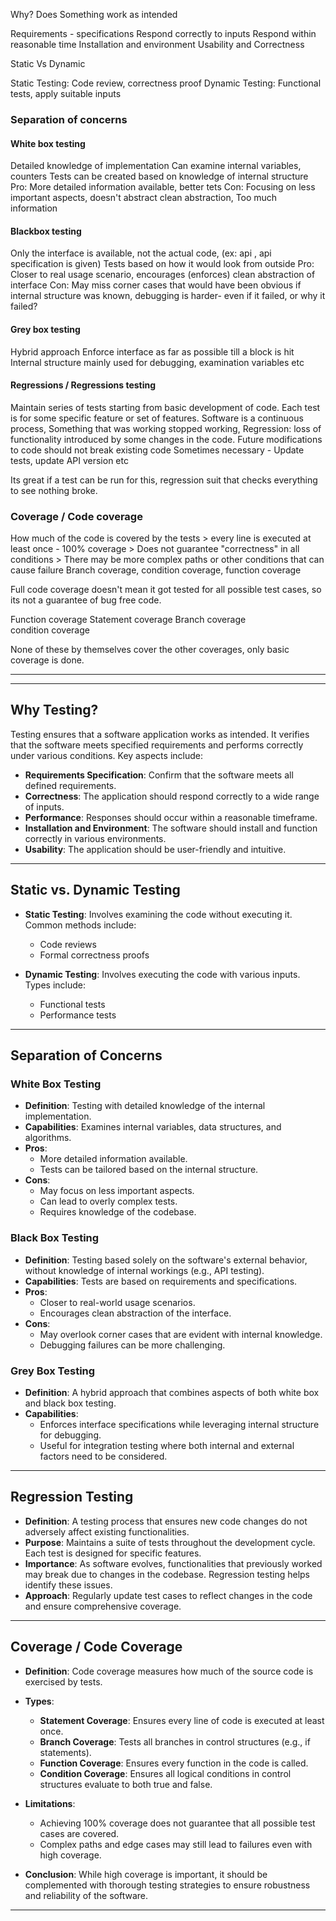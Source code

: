 
Why? 
Does Something work as intended

Requirements - specifications
Respond correctly to inputs 
Respond within reasonable time
Installation and environment
Usability and Correctness


Static Vs Dynamic 

Static Testing: Code review, correctness proof
Dynamic Testing: Functional tests, apply suitable inputs

### Separation of concerns

#### White box testing
Detailed knowledge of implementation
Can examine internal variables, counters
Tests can be created based on knowledge of internal structure 
Pro: More detailed information available, better tets
Con: Focusing on less important aspects, doesn't abstract clean abstraction, Too much information

#### Blackbox testing
Only the interface is available, not the actual code, (ex: api , api specification is given)
Tests based on how it would look from outside
Pro: Closer to real usage scenario, encourages (enforces) clean abstraction of interface
Con: May miss corner cases that would have been obvious if internal structure was known, debugging is harder- even if it failed, or why it failed?

#### Grey box testing
Hybrid approach
Enforce interface as far as possible till a block is hit
Internal structure mainly used for debugging, examination variables etc


#### Regressions / Regressions testing
Maintain series of tests starting from basic development of code. Each test is for some specific feature or set of features.
Software is a continuous process, Something that was working stopped working,
Regression: loss of functionality introduced by some changes in the code.
Future modifications to code should not break existing code
Sometimes necessary - Update tests, update API version etc

Its great if a test can be run for this, regression suit that checks everything to see nothing broke.


### Coverage / Code coverage
How much of the code is covered by the tests
	> every line is executed at least once - 100% coverage
	> Does not guarantee "correctness" in all conditions
	> There may be more complex paths or other conditions that can cause failure
Branch coverage, condition coverage, function coverage

Full code coverage doesn't mean it got tested for all possible test cases, so its not a guarantee of bug free code.

Function coverage
Statement coverage
Branch coverage  
condition coverage

None of these by themselves cover the other coverages, only basic coverage is done.



______________
---

## Why Testing?

Testing ensures that a software application works as intended. It verifies that the software meets specified requirements and performs correctly under various conditions. Key aspects include:

- **Requirements Specification**: Confirm that the software meets all defined requirements.
- **Correctness**: The application should respond correctly to a wide range of inputs.
- **Performance**: Responses should occur within a reasonable timeframe.
- **Installation and Environment**: The software should install and function correctly in various environments.
- **Usability**: The application should be user-friendly and intuitive.

---

## Static vs. Dynamic Testing

- **Static Testing**: Involves examining the code without executing it. Common methods include:
  - Code reviews
  - Formal correctness proofs

- **Dynamic Testing**: Involves executing the code with various inputs. Types include:
  - Functional tests
  - Performance tests

---

## Separation of Concerns

### White Box Testing

- **Definition**: Testing with detailed knowledge of the internal implementation.
- **Capabilities**: Examines internal variables, data structures, and algorithms.
- **Pros**:
  - More detailed information available.
  - Tests can be tailored based on the internal structure.
- **Cons**:
  - May focus on less important aspects.
  - Can lead to overly complex tests.
  - Requires knowledge of the codebase.

### Black Box Testing

- **Definition**: Testing based solely on the software's external behavior, without knowledge of internal workings (e.g., API testing).
- **Capabilities**: Tests are based on requirements and specifications.
- **Pros**:
  - Closer to real-world usage scenarios.
  - Encourages clean abstraction of the interface.
- **Cons**:
  - May overlook corner cases that are evident with internal knowledge.
  - Debugging failures can be more challenging.

### Grey Box Testing

- **Definition**: A hybrid approach that combines aspects of both white box and black box testing.
- **Capabilities**: 
  - Enforces interface specifications while leveraging internal structure for debugging.
  - Useful for integration testing where both internal and external factors need to be considered.

---

## Regression Testing

- **Definition**: A testing process that ensures new code changes do not adversely affect existing functionalities.
- **Purpose**: Maintains a suite of tests throughout the development cycle. Each test is designed for specific features.
- **Importance**: As software evolves, functionalities that previously worked may break due to changes in the codebase. Regression testing helps identify these issues.
- **Approach**: Regularly update test cases to reflect changes in the code and ensure comprehensive coverage.

---

## Coverage / Code Coverage

- **Definition**: Code coverage measures how much of the source code is exercised by tests.
- **Types**:
  - **Statement Coverage**: Ensures every line of code is executed at least once.
  - **Branch Coverage**: Tests all branches in control structures (e.g., if statements).
  - **Function Coverage**: Ensures every function in the code is called.
  - **Condition Coverage**: Ensures all logical conditions in control structures evaluate to both true and false.

- **Limitations**:
  - Achieving 100% coverage does not guarantee that all possible test cases are covered.
  - Complex paths and edge cases may still lead to failures even with high coverage.

- **Conclusion**: While high coverage is important, it should be complemented with thorough testing strategies to ensure robustness and reliability of the software.

---
